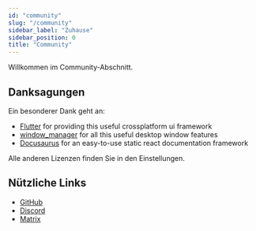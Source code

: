 ```yaml
---
id: "community"
slug: "/community"
sidebar_label: "Zuhause"
sidebar_position: 0
title: "Community"
---
```


Willkommen im Community-Abschnitt.

## Danksagungen

Ein besonderer Dank geht an:

* [Flutter](https://github.com/flutter/flutter) for providing this useful crossplatform ui framework
* [window_manager](https://github.com/leanflutter/window_manager) for all this useful desktop window features
* [Docusaurus](https://github.com/facebook/docusaurus) for an easy-to-use static react documentation framework

Alle anderen Lizenzen finden Sie in den Einstellungen.

## Nützliche Links

* [GitHub](https://github.com/LinwoodDev/Butterfly)
* [Discord](https://go.linwood.dev/discord)
* [Matrix](https://go.linwood.dev/matrix)
